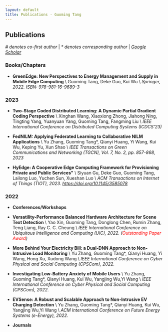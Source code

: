 ```yaml
---
layout: default
title: Publications - Guoming Tang
---
```


## Publications 

_# denotes co-first author_ | _* denotes corresponding author_ | <a href="https://scholar.google.com/citations?user=8key_ToAAAAJ&hl=en" target="_blank">_Google Scholar_</a>

### Books/Chapters
 * __GreenEdge: New Perspectives to Energy Management and Supply in Mobile Edge Computing__ \\
 Guoming Tang, Deke Guo, Kui Wu \\
 _Springer, 2022. ISBN: 978-981-16-9689-3_

### 2023

- **Two-Stage Coded Distributed Learning: A Dynamic Partial Gradient Coding Perspective** \\
Xinghan Wang, Xiaoxiong Zhong, Jiahong Ning, Tingting Yang, Yuanyuan Yang, Guoming Tang, Fangming Liu \\
*IEEE International Conference on Distributed Computing Systems (ICDCS'23)*

- **FedNILM: Applying Federated Learning to Collaborative NILM Applications** \\
Yu Zhang, Guoming Tang*, Qianyi Huang, Yi Wang, Kui Wu, Keping Yu, Xun Shao \\
*IEEE Transactions on Green Communications and Networking (TGCN), Vol. 7, No. 2, pp. 857-868, 2023*

- **HyEdge: A Cooperative Edge Computing Framework for Provisioning Private and Public Services"** \\
Siyuan Gu, Deke Guo, Guoming Tang, Lailong Luo, Yuchen Sun, Xueshan Luo \\
*ACM Transactions on Internet of Things (TIOT), 2023. https://doi.org/10.1145/3585078*

### 2022

- **Conferences/Workshops**

- **Versatility-Performance Balanced Hardware Architecture for Scene Text Detection** \\
Yao Xin, Guoming Tang, Donglong Chen, Rumin Zhang, Teng Liang, Ray C. C. Cheung \\
*IEEE International Conference on Ubiquitous Intelligence and Computing (UIC), 2022. (<span style="color:red">Outstanding Paper Award</span>)*

- **More Behind Your Electricity Bill: a Dual-DNN Approach to Non-Intrusive Load Monitoring** \\
Yu Zhang, Guoming Tang*, Qianyi Huang, Yi Wang, Hong Xu, Xudong Wang \\
*IEEE International Conference on Cyber Physical and Social Computing (CPSCom), 2022.*

- **Investigating Low-Battery Anxiety of Mobile Users** \\
Yu Zhang, Guoming Tang*, Qianyi Huang, Kui Wu, Yangjing Wu,Yi Wang \\
*IEEE International Conference on Cyber Physical and Social Computing (CPSCom), 2022.*

- **EVSense: A Robust and Scalable Approach to Non-Intrusive EV Charging Detection** \\
Yu Zhang, Guoming Tang*, Qianyi Huang, Kui Wu, Yangjing Wu,Yi Wang \\
*ACM International Conference on Future Energy Systems (e-Energy), 2022.*

- **Journals**


